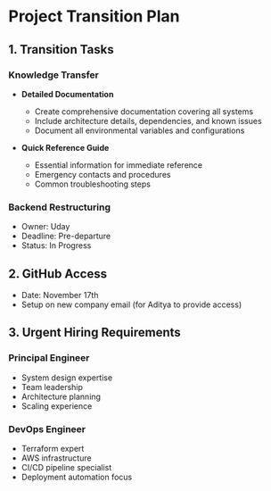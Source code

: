 # Project Transition Plan

## 1. Transition Tasks

### Knowledge Transfer
- **Detailed Documentation**
  - Create comprehensive documentation covering all systems
  - Include architecture details, dependencies, and known issues
  - Document all environmental variables and configurations

- **Quick Reference Guide**
  - Essential information for immediate reference
  - Emergency contacts and procedures
  - Common troubleshooting steps

### Backend Restructuring
- Owner: Uday
- Deadline: Pre-departure
- Status: In Progress

## 2. GitHub Access
- Date: November 17th
- Setup on new company email (for Aditya to provide access)

## 3. Urgent Hiring Requirements

### Principal Engineer
- System design expertise
- Team leadership
- Architecture planning
- Scaling experience

### DevOps Engineer
- Terraform expert
- AWS infrastructure
- CI/CD pipeline specialist
- Deployment automation focus
